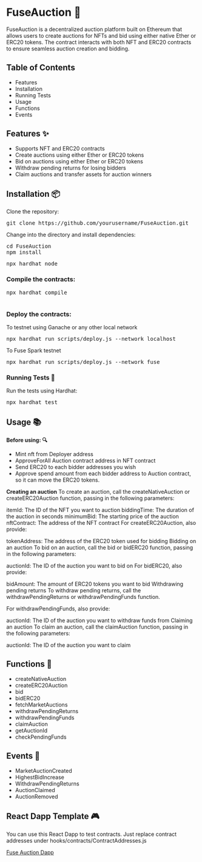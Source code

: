 # FuseAuction 🚀
FuseAuction is a decentralized auction platform built on Ethereum that allows users to create auctions for NFTs and bid using either native Ether or ERC20 tokens. The contract interacts with both NFT and ERC20 contracts to ensure seamless auction creation and bidding.

## Table of Contents
- Features
- Installation
- Running Tests
- Usage
- Functions
- Events

## Features ✨

- Supports NFT and ERC20 contracts
- Create auctions using either Ether or ERC20 tokens
- Bid on auctions using either Ether or ERC20 tokens
- Withdraw pending returns for losing bidders
- Claim auctions and transfer assets for auction winners

## Installation 📦
Clone the repository:
<pre>
git clone https://github.com/yourusername/FuseAuction.git
</pre>

Change into the directory and install dependencies:

<pre>
cd FuseAuction
npm install
</pre>

<pre>
npx hardhat node
</pre>

### Compile the contracts:

<pre>
npx hardhat compile

</pre>
### Deploy the contracts:
To testnet using Ganache or any other local network
<pre>
npx hardhat run scripts/deploy.js --network localhost
</pre>

To Fuse Spark testnet
<pre>
npx hardhat run scripts/deploy.js --network fuse
</pre>

### Running Tests 🧪
Run the tests using Hardhat:

<pre>
npx hardhat test
</pre>

## Usage 📚

**Before using: 🔍**

- Mint nft from Deployer address
- ApproveForAll Auction contract address in NFT contract
- Send ERC20 to each bidder addresses you wish
- Approve spend amount from each bidder address to Auction contract, so it can move the ERC20 tokens. 

**Creating an auction**
To create an auction, call the createNativeAuction or createERC20Auction function, passing in the following parameters:

itemId: The ID of the NFT you want to auction
biddingTime: The duration of the auction in seconds
minimumBid: The starting price of the auction
nftContract: The address of the NFT contract
For createERC20Auction, also provide:

tokenAddress: The address of the ERC20 token used for bidding
Bidding on an auction
To bid on an auction, call the bid or bidERC20 function, passing in the following parameters:

auctionId: The ID of the auction you want to bid on
For bidERC20, also provide:

bidAmount: The amount of ERC20 tokens you want to bid
Withdrawing pending returns
To withdraw pending returns, call the withdrawPendingReturns or withdrawPendingFunds function.

For withdrawPendingFunds, also provide:

auctionId: The ID of the auction you want to withdraw funds from
Claiming an auction
To claim an auction, call the claimAuction function, passing in the following parameters:

auctionId: The ID of the auction you want to claim
## Functions 📝
- createNativeAuction
- createERC20Auction
- bid
- bidERC20
- fetchMarketAuctions
- withdrawPendingReturns
- withdrawPendingFunds
- claimAuction
- getAuctionId
- checkPendingFunds

## Events 📣
- MarketAuctionCreated
- HighestBidIncrease
- WithdrawPendingReturns
- AuctionClaimed
- AuctionRemoved

## React Dapp Template 🎮

You can use this React Dapp to test contracts. Just replace contract addresses under hooks/contracts/ContractAddresses.js

[Fuse Auction Dapp](https://github.com/dhipgraby/Fuse-Auction-Dapp)



